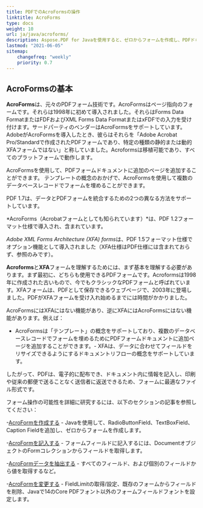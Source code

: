 ```yaml
---
title: PDFでのAcroFormsの操作
linktitle: AcroForms
type: docs
weight: 10
url: ja/java/acroforms/
description: Aspose.PDF for Javaを使用すると、ゼロからフォームを作成し、PDFドキュメントのフォームフィールドに入力し、フォームからデータを抽出し、既存のフォームにフィールドを追加または削除できます。
lastmod: "2021-06-05"
sitemap:
    changefreq: "weekly"
    priority: 0.7
---
```


## AcroFormsの基本

**AcroForms**は、元々のPDFフォーム技術です。AcroFormsはページ指向のフォームです。それらは1998年に初めて導入されました。それらはForms Data FormatまたはFDFおよびXML Forms Data FormatまたはxFDFでの入力を受け付けます。サードパーティのベンダーはAcroFormsをサポートしています。AdobeがAcroFormsを導入したとき、彼らはそれらを「Adobe Acrobat Pro/Standardで作成されたPDFフォームであり、特定の種類の静的または動的XFAフォームではない」と称していました。Acroformsは移植可能であり、すべてのプラットフォームで動作します。

AcroFormsを使用して、PDFフォームドキュメントに追加のページを追加することができます。
 テンプレートの概念のおかげで、AcroFormsを使用して複数のデータベースレコードでフォームを埋めることができます。

PDF 1.7は、データとPDFフォームを統合するための2つの異なる方法をサポートしています。

*AcroForms（Acrobatフォームとしても知られています）*は、PDF 1.2フォーマット仕様で導入され、含まれています。

*Adobe XML Forms Architecture (XFA) forms*は、PDF 1.5フォーマット仕様でオプション機能として導入されました（XFA仕様はPDF仕様には含まれておらず、参照のみです）。

**Acroforms**と**XFA**フォームを理解するためには、まず基本を理解する必要があります。まず最初に、どちらも使用できるPDFフォームです。Acroformsは1998年に作成された古いもので、今でもクラシックなPDFフォームと呼ばれています。XFAフォームは、PDFとして保存できるウェブページで、2003年に登場しました。PDFがXFAフォームを受け入れ始めるまでには時間がかかりました。

AcroFormsにはXFAにはない機能があり、逆にXFAにはAcroFormsにはない機能があります。例えば：

- AcroFormsは「テンプレート」の概念をサポートしており、複数のデータベースレコードでフォームを埋めるためにPDFフォームドキュメントに追加ページを追加することができます。- XFAは、データに合わせてフィールドをリサイズできるようにするドキュメントリフローの概念をサポートしています。

したがって、PDFは、電子的に配布でき、ドキュメント内に情報を記入し、印刷や従来の郵便で送ることなく送信者に返送できるため、フォームに最適なファイル形式です。

フォーム操作の可能性を詳細に研究するには、以下のセクションの記事を参照してください：

-[AcroFormを作成する](/pdf/java/create-form/) - Javaを使用して、RadioButtonField、TextBoxField、Caption Fieldを追加し、ゼロからフォームを作成します。

-[AcroFormを記入する](/pdf/java/fill-form/) - フォームフィールドに記入するには、DocumentオブジェクトのFormコレクションからフィールドを取得します。

-[AcroFormデータを抽出する](/pdf/java/extract-form/) - すべてのフィールド、および個別のフィールドから値を取得するなど。

-[AcroFormを変更する](/pdf/java/modifing-form/) - FieldLimitの取得/設定、既存のフォームからフィールドを削除、Javaで14のCore PDFフォント以外のフォームフィールドフォントを設定します。